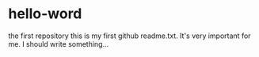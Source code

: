 # hello-word
the first repository
this is my first github readme.txt. It's very important for me.
I should write something...
